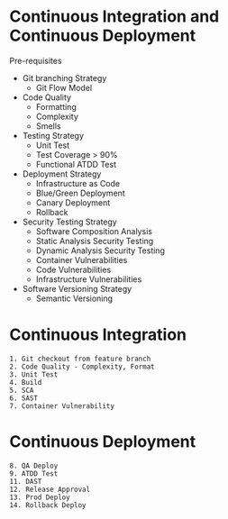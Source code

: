 # Continuous Integration and Continuous Deployment

Pre-requisites

* Git branching Strategy
    * Git Flow Model
* Code Quality
    * Formatting
    * Complexity
    * Smells
* Testing Strategy
    * Unit Test
    * Test Coverage > 90%
    * Functional ATDD Test
* Deployment Strategy
    * Infrastructure as Code
    * Blue/Green Deployment
    * Canary Deployment
    * Rollback
* Security Testing Strategy
    * Software Composition Analysis
    * Static Analysis Security Testing
    * Dynamic Analysis Security Testing
    * Container Vulnerabilities
    * Code Vulnerabilities
    * Infrastructure Vulnerabilities
* Software Versioning Strategy
    * Semantic Versioning

# Continuous Integration

    1. Git checkout from feature branch
    2. Code Quality - Complexity, Format
    3. Unit Test
    4. Build
    5. SCA
    6. SAST
    7. Container Vulnerability

# Continuous Deployment

    8. QA Deploy
    9. ATDD Test
    11. DAST
    12. Release Approval
    13. Prod Deploy
    14. Rollback Deploy



